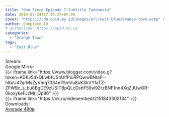 ```yaml
---
title: "One Piece Episode 7 Subtitle Indonesia"
date: 2019-07-24T17:46:27+07:00
cover: "https://cdn.opid.my.id/images/arc/east-blue/orange-town.webp" # Optional, cover
author: Onepiece ID
# authorlink: https://opid.my.id
categories:
  - "Orange Town"
tags:
  - "East Blue"
---
```

<div class="ui menu violet borderless inverted">
  <div class="header item active">
        Stream:
    </div>
  <a class="active item" data-tab="google">
    <i class="google drive icon"></i> Google
  </a>
  <a class="item nounderline" data-tab="mirror">
    <i class="odnoklassniki icon"></i> Mirror
  </a>
</div>
<div class="ui bottom attached tab segment active" style="border:0 !important;" data-tab="google">
{{< iframe link="https://www.blogger.com/video.g?token=AD6v5dxQLwbfUSnUlfPiuRPQwwBNIaP--h8uU47qrMsZyVmq7334e7SmVu8uKSkVYfaTZ-ZFW9c_s_bu8BgDE9zUSITBpQLcDshF59w9ZrzBNF1nn4XqZJUwOR-0koxykeFJzMr_Qp86" >}}
</div>
<div class="ui bottom attached tab segment" style="border:0 !important;" data-tab="mirror">
{{< iframe link="https://ok.ru/videoembed/2151843302134" >}}
</div>
<div class="ui menu violet borderless inverted">
  <div class="header item active">
        Downloads:
    </div>
  <a class="item nounderline" href="https://ouo.io/shDVyD" target="_blank" rel="dofollow"><i class="google drive icon"></i>
    Average 480p</a>
</div>